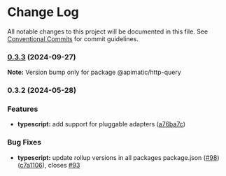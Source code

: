 # Change Log

All notable changes to this project will be documented in this file.
See [Conventional Commits](https://conventionalcommits.org) for commit guidelines.

### [0.3.3](https://github.com/apimatic/apimatic-js-runtime/compare/@apimatic/http-query@0.3.2...@apimatic/http-query@0.3.3) (2024-09-27)

**Note:** Version bump only for package @apimatic/http-query

### 0.3.2 (2024-05-28)

### Features

- **typescript:** add support for pluggable adapters ([a76ba7c](https://github.com/apimatic/apimatic-js-runtime/commit/a76ba7cbf2602bdc48b758816000330429ac4972))

### Bug Fixes

- **typescript:** update rollup versions in all packages package.json ([#98](https://github.com/apimatic/apimatic-js-runtime/issues/98)) ([c7a1106](https://github.com/apimatic/apimatic-js-runtime/commit/c7a1106bfc8e7d10e28dee97fb30a4e2792f21df)), closes [#93](https://github.com/apimatic/apimatic-js-runtime/issues/93)

